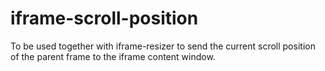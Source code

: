 # iframe-scroll-position
To be used together with iframe-resizer to send the current scroll position of the parent frame to the iframe content window.

